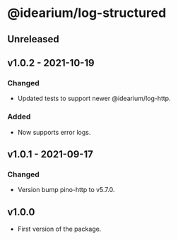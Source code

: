 # @idearium/log-structured

## Unreleased

## v1.0.2 - 2021-10-19

### Changed

-   Updated tests to support newer @idearium/log-http.

### Added

-   Now supports error logs.

## v1.0.1 - 2021-09-17

### Changed

-   Version bump pino-http to v5.7.0.

## v1.0.0

-   First version of the package.
